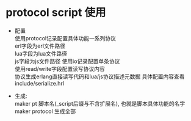 # protocol script 使用  

* 配置  
    使用protocol记录配置具体功能一系列协议  
    erl字段为erl文件路径  
    lua字段为lua文件路径  
    js字段为js文件路径
    使用io记录配置单条协议  
    使用read/write字段配置读写协议内容  
    协议生成erlang直接读写代码和lua/js协议描述元数据
    具体配置内容查看include/serialize.hrl  

* 生成:  
    maker pt 脚本名(_script后缀与不含扩展名), 也就是脚本具体功能的名字
    maker protocol 生成全部
